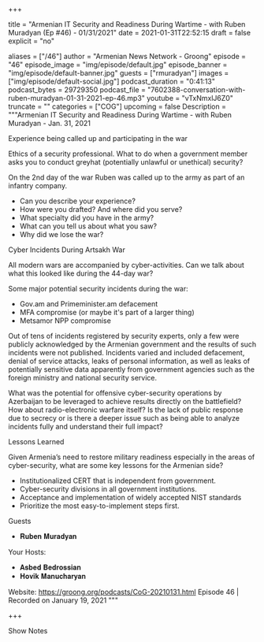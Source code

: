 
+++

title = "Armenian IT Security and Readiness During Wartime - with Ruben Muradyan (Ep #46) - 01/31/2021"
date = 2021-01-31T22:52:15
draft = false
explicit = "no"

aliases = ["/46"]
author = "Armenian News Network - Groong"
episode = "46"
episode_image = "img/episode/default.jpg"
episode_banner = "img/episode/default-banner.jpg"
guests = ["rmuradyan"]
images = ["img/episode/default-social.jpg"]
podcast_duration = "0:41:13"
podcast_bytes = 29729350
podcast_file = "7602388-conversation-with-ruben-muradyan-01-31-2021-ep-46.mp3"
youtube = "vTxNmxlJ6Z0"
truncate = ""
categories = ["COG"]
upcoming = false
Description = """Armenian IT Security and Readiness During Wartime - with Ruben Muradyan -  Jan. 31, 2021

Experience being called up and participating in the war

Ethics of a security professional. What to do when a government member asks you to conduct greyhat (potentially unlawful or unethical) security?

On the 2nd day of the war Ruben was called up to the army as part of an infantry company. 

- Can you describe your experience?
- How were you drafted? And where did you serve?
- What specialty did you have in the army?
- What can you tell us about what you saw?
- Why did we lose the war?

Cyber Incidents During Artsakh War

All modern wars are accompanied by cyber-activities. Can we talk about what this looked like during the 44-day war?

Some major potential security incidents during the war: 

- Gov.am and Primeminister.am defacement
- MFA compromise (or maybe it's part of a larger thing)
- Metsamor NPP compromise

Out of tens of incidents registered by security experts, only a few were publicly acknowledged by the Armenian government and the results of such incidents were not published. Incidents varied and included defacement, denial of service attacks, leaks of personal information, as well as leaks of potentially sensitive data apparently from government agencies such as the foreign ministry and national security service.

What was the potential for offensive cyber-security operations by Azerbaijan to be leveraged to achieve results directly on the battlefield? How about radio-electronic warfare itself?
Is the lack of public response due to secrecy or is there a deeper issue such as being able to analyze incidents fully and understand their full impact?

Lessons Learned

Given Armenia’s need to restore military readiness especially in the areas of cyber-security, what are some key lessons for the Armenian side?

- Institutionalized CERT that is independent from government.
- Cyber-security divisions in all government institutions.
- Acceptance and implementation of widely accepted NIST standards
- Prioritize the most easy-to-implement steps first.


Guests
- 𝐑𝐮𝐛𝐞𝐧 𝐌𝐮𝐫𝐚𝐝𝐲𝐚𝐧 

Your Hosts:
- 𝐀𝐬𝐛𝐞𝐝 𝐁𝐞𝐝𝐫𝐨𝐬𝐬𝐢𝐚𝐧
- 𝐇𝐨𝐯𝐢𝐤 𝐌𝐚𝐧𝐮𝐜𝐡𝐚𝐫𝐲𝐚𝐧

Website: https://groong.org/podcasts/CoG-20210131.html
Episode 46 | Recorded on January 19, 2021
"""

+++

Show Notes

